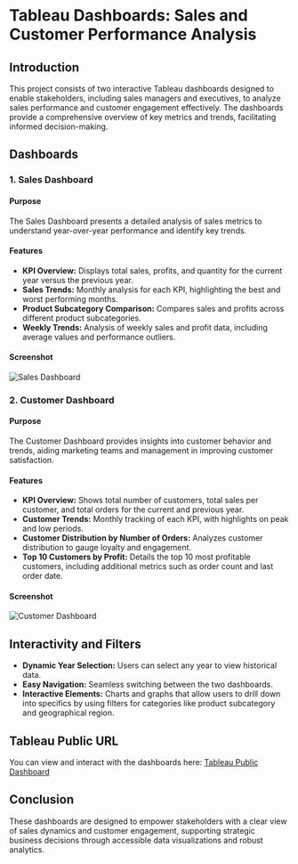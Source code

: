 # Tableau Dashboards: Sales and Customer Performance Analysis

## Introduction
This project consists of two interactive Tableau dashboards designed to enable stakeholders, including sales managers and executives, to analyze sales performance and customer engagement effectively. The dashboards provide a comprehensive overview of key metrics and trends, facilitating informed decision-making.

## Dashboards

### 1. Sales Dashboard

#### Purpose
The Sales Dashboard presents a detailed analysis of sales metrics to understand year-over-year performance and identify key trends.

#### Features
- **KPI Overview:** Displays total sales, profits, and quantity for the current year versus the previous year.
- **Sales Trends:** Monthly analysis for each KPI, highlighting the best and worst performing months.
- **Product Subcategory Comparison:** Compares sales and profits across different product subcategories.
- **Weekly Trends:** Analysis of weekly sales and profit data, including average values and performance outliers.

#### Screenshot
![Sales Dashboard](URL_TO_IMAGE)

### 2. Customer Dashboard

#### Purpose
The Customer Dashboard provides insights into customer behavior and trends, aiding marketing teams and management in improving customer satisfaction.

#### Features
- **KPI Overview:** Shows total number of customers, total sales per customer, and total orders for the current and previous year.
- **Customer Trends:** Monthly tracking of each KPI, with highlights on peak and low periods.
- **Customer Distribution by Number of Orders:** Analyzes customer distribution to gauge loyalty and engagement.
- **Top 10 Customers by Profit:** Details the top 10 most profitable customers, including additional metrics such as order count and last order date.

#### Screenshot
![Customer Dashboard](URL_TO_IMAGE)

## Interactivity and Filters

- **Dynamic Year Selection:** Users can select any year to view historical data.
- **Easy Navigation:** Seamless switching between the two dashboards.
- **Interactive Elements:** Charts and graphs that allow users to drill down into specifics by using filters for categories like product subcategory and geographical region.

## Tableau Public URL
You can view and interact with the dashboards here: [Tableau Public Dashboard](YOUR_TABLEAU_PUBLIC_URL)

## Conclusion
These dashboards are designed to empower stakeholders with a clear view of sales dynamics and customer engagement, supporting strategic business decisions through accessible data visualizations and robust analytics.
